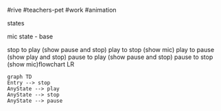 
#rive #teachers-pet #work #animation


states

mic state - base

stop to play (show pause and stop)
play to stop (show mic)
play to pause (show play and stop)
pause to play (show pause and stop)
pause to stop (show mic)flowchart LR

```mermaid
graph TD
Entry --> stop
AnyState --> play
AnyState --> stop
AnyState --> pause
```

